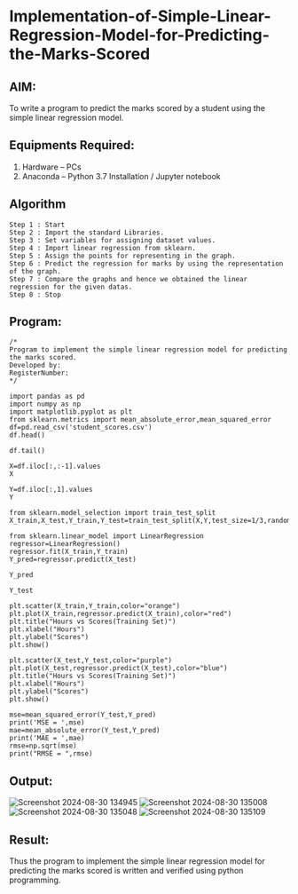# Implementation-of-Simple-Linear-Regression-Model-for-Predicting-the-Marks-Scored

## AIM:
To write a program to predict the marks scored by a student using the simple linear regression model.

## Equipments Required:
1. Hardware – PCs
2. Anaconda – Python 3.7 Installation / Jupyter notebook

## Algorithm
```
Step 1 : Start
Step 2 : Import the standard Libraries.
Step 3 : Set variables for assigning dataset values.
Step 4 : Import linear regression from sklearn.
Step 5 : Assign the points for representing in the graph.
Step 6 : Predict the regression for marks by using the representation of the graph.
Step 7 : Compare the graphs and hence we obtained the linear regression for the given datas. 
Step 8 : Stop
```
## Program:
```
/*
Program to implement the simple linear regression model for predicting the marks scored.
Developed by: 
RegisterNumber:  
*/
```
```
import pandas as pd
import numpy as np
import matplotlib.pyplot as plt
from sklearn.metrics import mean_absolute_error,mean_squared_error
df=pd.read_csv('student_scores.csv')
df.head()

df.tail()

X=df.iloc[:,:-1].values
X

Y=df.iloc[:,1].values
Y

from sklearn.model_selection import train_test_split
X_train,X_test,Y_train,Y_test=train_test_split(X,Y,test_size=1/3,random_state=0)

from sklearn.linear_model import LinearRegression
regressor=LinearRegression()
regressor.fit(X_train,Y_train)
Y_pred=regressor.predict(X_test)
 
Y_pred

Y_test

plt.scatter(X_train,Y_train,color="orange")
plt.plot(X_train,regressor.predict(X_train),color="red")
plt.title("Hours vs Scores(Training Set)")
plt.xlabel("Hours")
plt.ylabel("Scores")
plt.show()

plt.scatter(X_test,Y_test,color="purple")
plt.plot(X_test,regressor.predict(X_test),color="blue")
plt.title("Hours vs Scores(Training Set)")
plt.xlabel("Hours")
plt.ylabel("Scores")
plt.show()

mse=mean_squared_error(Y_test,Y_pred)
print('MSE = ',mse)
mae=mean_absolute_error(Y_test,Y_pred)
print('MAE = ',mae)
rmse=np.sqrt(mse)
print("RMSE = ",rmse)

```

## Output:
![Screenshot 2024-08-30 134945](https://github.com/user-attachments/assets/e90063f3-2e91-4afa-9a7f-85daf4d73acf)
![Screenshot 2024-08-30 135008](https://github.com/user-attachments/assets/a9a75e2c-bca7-4520-9872-e89e27115f5a)
![Screenshot 2024-08-30 135048](https://github.com/user-attachments/assets/c13cac10-1e02-4189-8bbf-b6773cb24a62)
![Screenshot 2024-08-30 135109](https://github.com/user-attachments/assets/3b88fa53-6b36-477c-a8b9-90c002333860)


## Result:
Thus the program to implement the simple linear regression model for predicting the marks scored is written and verified using python programming.
